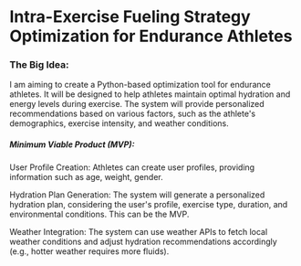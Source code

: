 # Intra-Exercise Fueling Strategy Optimization for Endurance Athletes
### The Big Idea:
I am aiming to create a Python-based optimization tool for endurance athletes. It will be designed to help athletes maintain optimal hydration and energy levels during exercise. The system will provide personalized recommendations based on various factors, such as the athlete's demographics, exercise intensity, and weather conditions.

##### Minimum Viable Product (MVP):
User Profile Creation: Athletes can create user profiles, providing information such as age, weight, gender.

Hydration Plan Generation: The system will generate a personalized hydration plan, considering the user's profile, exercise type, duration, and environmental conditions. This can be the MVP.

Weather Integration: The system can use weather APIs to fetch local weather conditions and adjust hydration recommendations accordingly (e.g., hotter weather requires more fluids).
